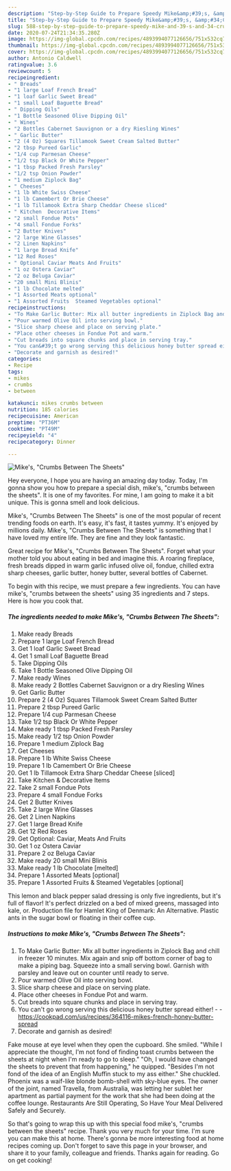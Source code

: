 ```yaml
---
description: "Step-by-Step Guide to Prepare Speedy Mike&amp;#39;s, &amp;#34;Crumbs Between The Sheets&amp;#34;"
title: "Step-by-Step Guide to Prepare Speedy Mike&amp;#39;s, &amp;#34;Crumbs Between The Sheets&amp;#34;"
slug: 588-step-by-step-guide-to-prepare-speedy-mike-and-39-s-and-34-crumbs-between-the-sheets-and-34
date: 2020-07-24T21:34:35.280Z
image: https://img-global.cpcdn.com/recipes/4893994077126656/751x532cq70/mikes-crumbs-between-the-sheets-recipe-main-photo.jpg
thumbnail: https://img-global.cpcdn.com/recipes/4893994077126656/751x532cq70/mikes-crumbs-between-the-sheets-recipe-main-photo.jpg
cover: https://img-global.cpcdn.com/recipes/4893994077126656/751x532cq70/mikes-crumbs-between-the-sheets-recipe-main-photo.jpg
author: Antonio Caldwell
ratingvalue: 3.6
reviewcount: 5
recipeingredient:
- " Breads"
- "1 large Loaf French Bread"
- "1 loaf Garlic Sweet Bread"
- "1 small Loaf Baguette Bread"
- " Dipping Oils"
- "1 Bottle Seasoned Olive Dipping Oil"
- " Wines"
- "2 Bottles Cabernet Sauvignon or a dry Riesling Wines"
- " Garlic Butter"
- "2 (4 Oz) Squares Tillamook Sweet Cream Salted Butter"
- "2 tbsp Pureed Garlic"
- "1/4 cup Parmesan Cheese"
- "1/2 tsp Black Or White Pepper"
- "1 tbsp Packed Fresh Parsley"
- "1/2 tsp Onion Powder"
- "1 medium Ziplock Bag"
- " Cheeses"
- "1 lb White Swiss Cheese"
- "1 lb Camembert Or Brie Cheese"
- "1 lb Tillamook Extra Sharp Cheddar Cheese sliced"
- " Kitchen  Decorative Items"
- "2 small Fondue Pots"
- "4 small Fondue Forks"
- "2 Butter Knives"
- "2 large Wine Glasses"
- "2 Linen Napkins"
- "1 large Bread Knife"
- "12 Red Roses"
- " Optional Caviar Meats And Fruits"
- "1 oz Ostera Caviar"
- "2 oz Beluga Caviar"
- "20 small Mini Blinis"
- "1 lb Chocolate melted"
- "1 Assorted Meats optional"
- "1 Assorted Fruits  Steamed Vegetables optional"
recipeinstructions:
- "To Make Garlic Butter: Mix all butter ingredients in Ziplock Bag and chill in freezer 10 minutes. Mix again and snip off bottom corner of bag to make a piping bag. Squeeze into a small serving bowl. Garnish with parsley and leave out on counter until ready to serve."
- "Pour warmed Olive Oil into serving bowl."
- "Slice sharp cheese and place on serving plate."
- "Place other cheeses in Fondue Pot and warm."
- "Cut breads into square chunks and place in serving tray."
- "You can&#39;t go wrong serving this delicious honey butter spread either!  https://cookpad.com/us/recipes/364116-mikes-french-honey-butter-spread"
- "Decorate and garnish as desired!"
categories:
- Recipe
tags:
- mikes
- crumbs
- between

katakunci: mikes crumbs between 
nutrition: 185 calories
recipecuisine: American
preptime: "PT36M"
cooktime: "PT49M"
recipeyield: "4"
recipecategory: Dinner

---
```



![Mike&#39;s, &#34;Crumbs Between The Sheets&#34;](https://img-global.cpcdn.com/recipes/4893994077126656/751x532cq70/mikes-crumbs-between-the-sheets-recipe-main-photo.jpg)

Hey everyone, I hope you are having an amazing day today. Today, I'm gonna show you how to prepare a special dish, mike&#39;s, &#34;crumbs between the sheets&#34;. It is one of my favorites. For mine, I am going to make it a bit unique. This is gonna smell and look delicious.

Mike&#39;s, &#34;Crumbs Between The Sheets&#34; is one of the most popular of recent trending foods on earth. It's easy, it's fast, it tastes yummy. It's enjoyed by millions daily. Mike&#39;s, &#34;Crumbs Between The Sheets&#34; is something that I have loved my entire life. They are fine and they look fantastic.

Great recipe for Mike&#39;s, &#34;Crumbs Between The Sheets&#34;. Forget what your mother told you about eating in bed and imagine this. A roaring fireplace, fresh breads dipped in warm garlic infused olive oil, fondue, chilled extra sharp cheeses, garlic butter, honey butter, several bottles of Cabernet.


To begin with this recipe, we must prepare a few ingredients. You can have mike&#39;s, &#34;crumbs between the sheets&#34; using 35 ingredients and 7 steps. Here is how you cook that.

<!--inarticleads1-->

##### The ingredients needed to make Mike&#39;s, &#34;Crumbs Between The Sheets&#34;:

1. Make ready  Breads
1. Prepare 1 large Loaf French Bread
1. Get 1 loaf Garlic Sweet Bread
1. Get 1 small Loaf Baguette Bread
1. Take  Dipping Oils
1. Take 1 Bottle Seasoned Olive Dipping Oil
1. Make ready  Wines
1. Make ready 2 Bottles Cabernet Sauvignon or a dry Riesling Wines
1. Get  Garlic Butter
1. Prepare 2 (4 Oz) Squares Tillamook Sweet Cream Salted Butter
1. Prepare 2 tbsp Pureed Garlic
1. Prepare 1/4 cup Parmesan Cheese
1. Take 1/2 tsp Black Or White Pepper
1. Make ready 1 tbsp Packed Fresh Parsley
1. Make ready 1/2 tsp Onion Powder
1. Prepare 1 medium Ziplock Bag
1. Get  Cheeses
1. Prepare 1 lb White Swiss Cheese
1. Prepare 1 lb Camembert Or Brie Cheese
1. Get 1 lb Tillamook Extra Sharp Cheddar Cheese [sliced]
1. Take  Kitchen &amp; Decorative Items
1. Take 2 small Fondue Pots
1. Prepare 4 small Fondue Forks
1. Get 2 Butter Knives
1. Take 2 large Wine Glasses
1. Get 2 Linen Napkins
1. Get 1 large Bread Knife
1. Get 12 Red Roses
1. Get  Optional: Caviar, Meats And Fruits
1. Get 1 oz Ostera Caviar
1. Prepare 2 oz Beluga Caviar
1. Make ready 20 small Mini Blinis
1. Make ready 1 lb Chocolate [melted]
1. Prepare 1 Assorted Meats [optional]
1. Prepare 1 Assorted Fruits &amp; Steamed Vegetables [optional]


This lemon and black pepper salad dressing is only five ingredients, but it&#39;s full of flavor! It&#39;s perfect drizzled on a bed of mixed greens, massaged into kale, or. Production file for Hamlet King of Denmark: An Alternative. Plastic ants in the sugar bowl or floating in their coffee cup. 

<!--inarticleads2-->

##### Instructions to make Mike&#39;s, &#34;Crumbs Between The Sheets&#34;:

1. To Make Garlic Butter: Mix all butter ingredients in Ziplock Bag and chill in freezer 10 minutes. Mix again and snip off bottom corner of bag to make a piping bag. Squeeze into a small serving bowl. Garnish with parsley and leave out on counter until ready to serve.
1. Pour warmed Olive Oil into serving bowl.
1. Slice sharp cheese and place on serving plate.
1. Place other cheeses in Fondue Pot and warm.
1. Cut breads into square chunks and place in serving tray.
1. You can&#39;t go wrong serving this delicious honey butter spread either! -  - https://cookpad.com/us/recipes/364116-mikes-french-honey-butter-spread
1. Decorate and garnish as desired!


Fake mouse at eye level when they open the cupboard. She smiled. &#34;While I appreciate the thought, I&#39;m not fond of finding toast crumbs between the sheets at night when I&#39;m ready to go to sleep.&#34; &#34;Oh, I would have changed the sheets to prevent that from happening,&#34; he quipped. &#34;Besides I&#39;m not fond of the idea of an English Muffin stuck to my ass either.&#34; She chuckled. Phoenix was a waif-like blonde bomb-shell with sky-blue eyes. The owner of the joint, named Travella, from Australia, was letting her sublet her apartment as partial payment for the work that she had been doing at the coffee lounge. Restaurants Are Still Operating, So Have Your Meal Delivered Safely and Securely. 

So that's going to wrap this up with this special food mike&#39;s, &#34;crumbs between the sheets&#34; recipe. Thank you very much for your time. I'm sure you can make this at home. There's gonna be more interesting food at home recipes coming up. Don't forget to save this page in your browser, and share it to your family, colleague and friends. Thanks again for reading. Go on get cooking!
